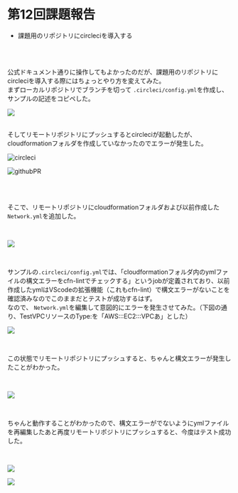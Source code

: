# 第12回課題報告

* 課題用のリポジトリにcircleciを導入する
  
<br>
<br>

公式ドキュメント通りに操作してもよかったのだが、課題用のリポジトリにcircleciを導入する際にはちょっとやり方を変えてみた。  
まずローカルリポジトリでブランチを切って
```.circleci/config.yml```を作成し、サンプルの記述をコピペした。

![](images/12/git.png)

<br>
そしてリモートリポジトリにプッシュするとcircleciが起動したが、cloudformationフォルダを作成していなかったのでエラーが発生した。

<br>

![circleci](images/12/errorci.png)

![githubPR](images/12/prerror.png)

<br>
<br>

そこで、リモートリポジトリにcloudformationフォルダおよび以前作成した
```Network.yml```を追加した。

<br>

![](images/12/foldadd.png)

<br>


サンプルの```.circleci/config.yml```では、「cloudformationフォルダ内のymlファイルの構文エラーをcfn-lintでチェックする」というjobが定義されており、以前作成したymlはVScodeの拡張機能（これもcfn-lint）で構文エラーがないことを確認済みなのでこのままだとテストが成功するはず。  
なので、
```Network.yml```を編集して意図的にエラーを発生させてみた。（下図の通り、TestVPCリソースのType:を「AWS:::EC2:::VPCあ」とした）

![](images/12/ymlerror.png)

<br>

この状態でリモートリポジトリにプッシュすると、ちゃんと構文エラーが発生したことがわかった。

<br>

![](images/12/syntaxerror.png)

<br>

ちゃんと動作することがわかったので、構文エラーがでないようにymlファイルを再編集したあと再度リモートリポジトリにプッシュすると、今度はテスト成功した。

<br>

![](images/12/successci.png)

![](images/12/prsuccess.png)